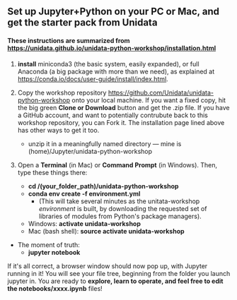 ## Set up Jupyter+Python on your PC or Mac, and get the starter pack from Unidata

#### These instructions are summarized from https://unidata.github.io/unidata-python-workshop/installation.html

   1. **install** miniconda3 (the basic system, easily expanded), or full Anaconda (a big package with more than we need), as explained at https://conda.io/docs/user-guide/install/index.html. 
   
   2. Copy the workshop repository  https://github.com/Unidata/unidata-python-workshop onto your local machine. If you want a fixed copy, hit the big green **Clone or Download** button and get the .zip file. If you have a GitHub account, and want to potentially contrubute back to this workshop repository, you can Fork it. The installation page lined above has other ways to get it too. 
      - unzip it in a meaningfully named directory — mine is (home)/Jupyter/unidata-python-workshop

   3. Open a **Terminal** (in Mac) or **Command Prompt** (in Windows). Then, type these things there: 
   
      * **cd /(your_folder_path)/unidata-python-workshop**
      * **conda env create -f environment.yml**
        * (This will take several minutes as the unitata-workshop _environment_ is built, by downloading the requested set of libraries of modules from Python's package managers). 
      * Windows: **activate unidata-workshop**
      * Mac (bash shell): **source activate unidata-workshop**

   * The moment of truth:
      * **jupyter notebook**
      
If it's all correct, a browser window should now pop up, with Jupyter running in it! You will see your file tree, beginning from the folder you launch jupyter in. You are ready to **explore, learn to operate, and feel free to edit the notebooks/xxxx.ipynb** files!
